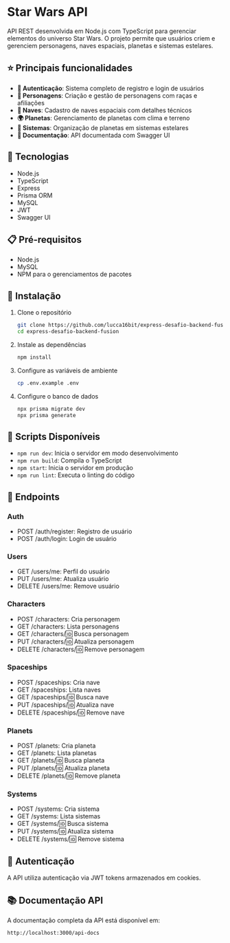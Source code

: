 # Star Wars API

API REST desenvolvida em Node.js com TypeScript para gerenciar elementos do universo Star Wars. O projeto permite que usuários criem e gerenciem personagens, naves espaciais, planetas e sistemas estelares.

## ⭐ Principais funcionalidades

- **🔐 Autenticação**: Sistema completo de registro e login de usuários
- **👥 Personagens**: Criação e gestão de personagens com raças e afiliações
- **🚀 Naves**: Cadastro de naves espaciais com detalhes técnicos
- **🌍 Planetas**: Gerenciamento de planetas com clima e terreno
- **🌌 Sistemas**: Organização de planetas em sistemas estelares
- **📝 Documentação**: API documentada com Swagger UI

## 🚀 Tecnologias

- Node.js
- TypeScript
- Express
- Prisma ORM
- MySQL
- JWT
- Swagger UI

## 📋 Pré-requisitos

- Node.js
- MySQL
- NPM para o gerenciamentos de pacotes

## 🔧 Instalação

1. Clone o repositório
    ```bash
    git clone https://github.com/lucca16bit/express-desafio-backend-fusion.git
    cd express-desafio-backend-fusion
    ```

2. Instale as dependências
    ```bash
    npm install
    ```

3. Configure as variáveis de ambiente
    ```bash
    cp .env.example .env
    ```

4. Configure o banco de dados
    ```bash
    npx prisma migrate dev
    npx prisma generate
    ```

## 🚀 Scripts Disponíveis

- `npm run dev`: Inicia o servidor em modo desenvolvimento
- `npm run build`: Compila o TypeScript
- `npm start`: Inicia o servidor em produção
- `npm run lint`: Executa o linting do código

## 📝 Endpoints

### Auth
- POST /auth/register: Registro de usuário
- POST /auth/login: Login de usuário

### Users
- GET /users/me: Perfil do usuário
- PUT /users/me: Atualiza usuário
- DELETE /users/me: Remove usuário

### Characters
- POST /characters: Cria personagem
- GET /characters: Lista personagens
- GET /characters/:id: Busca personagem
- PUT /characters/:id: Atualiza personagem
- DELETE /characters/:id: Remove personagem

### Spaceships
- POST /spaceships: Cria nave
- GET /spaceships: Lista naves
- GET /spaceships/:id: Busca nave
- PUT /spaceships/:id: Atualiza nave
- DELETE /spaceships/:id: Remove nave

### Planets
- POST /planets: Cria planeta
- GET /planets: Lista planetas
- GET /planets/:id: Busca planeta
- PUT /planets/:id: Atualiza planeta
- DELETE /planets/:id: Remove planeta

### Systems
- POST /systems: Cria sistema
- GET /systems: Lista sistemas
- GET /systems/:id: Busca sistema
- PUT /systems/:id: Atualiza sistema
- DELETE /systems/:id: Remove sistema


## 🔑 Autenticação

A API utiliza autenticação via JWT tokens armazenados em cookies.


## 📚 Documentação API

A documentação completa da API está disponível em:
```
http://localhost:3000/api-docs
```

